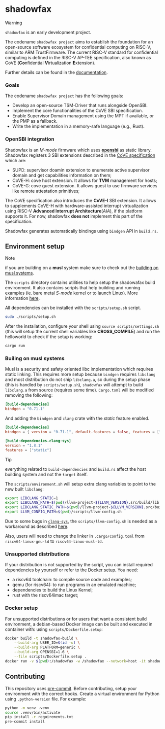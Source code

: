 # shadowfax

> [!WARNING]
> `shadowfax` is an early development project.

The codename `shadowfax project` aims to establish the foundation for an open-source software ecosystem for
confidential computing on RISC-V, similar to ARM TrustFirmware. The current RISC-V standard for confidential
computing is defined in the RISC-V AP-TEE specification, also known as CoVE
(**Co**nfidential **V**irtualization **E**xtension).

Further details can be found in the [documentation](https://granp4sso.github.io/shadowfax/).

### Goals
The codename `shadowfax project` has the following goals:
- Develop an open-source TSM-Driver that runs alongside OpenSBI.
- Implement the core functionalities of the CoVE SBI specification.
- Enable Supervisor Domain management using the MPT if available, or the PMP as a fallback.
- Write the implementation in a memory-safe language (e.g., Rust).

### OpenSBI integration
Shadowfax is an *M-mode* firmware which uses [**opensbi**](https://github.com/riscv-software-src/opensbi) as
static library. Shadowfax registers 3 SBI extensions described in the [CoVE specification](https://github.com/riscv-non-isa/riscv-ap-tee)
which are:

- SUPD: supervisor doamin extension to enumerate active supervisor domain and get capabilities information on them;
- CoVE-H: cove host extension. It allows for **TVM** management for hosts;
- CoVE-G: cove guest extension. It allows guest to use firmware services like remote attestation primitives;

The CoVE specification also introduces the **CoVE-I** SBI extension. It allows to supplements CoVE-H with hardware-assisted
interrupt virtualization using RISC-V **Advanced Interrupt Architecture**(*AIA*), if the platform supports it.
For now, shadowfax **does not** implement this part of the specification.

Shadowfax generates automatically bindings using `bindgen` API in `build.rs`.

## Environment setup

> [!NOTE]
> if you are building on a **musl** system make sure to check out the [building on musl systems](#building-on-musl-systems).

The `scripts` directory contains utilities to help setup the shadowafax build environment. It also contains scripts
that help building and running examples (ie. bare metal *S-mode* kernel or to launch Linux). More information [here](/scripts/README.md).

All dependencies can be installed with the `scripts/setup.sh` script.

```sh
sudo ./scripts/setup.sh
```
After the installation, configure your shell using `source scripts/settings.sh` (this will setup
the current shell variables like **CROSS_COMPILE**) and run the helloworld to check if the setup is
working:

```sh
cargo run
```

### Builing on musl systems
Musl is a security and safety oriented libc implementation which requires static linking. This requires more setup
because `bindgen` requires `libclang` and most distribution do not ship `libclang.a`, so during the setup phase (this
is handled by `scripts/setup.sh`), `shadowfax` will attempt to build `libclang.a` from source (requires some time).
`Cargo.toml` will be modified removing the following:
```toml
[build-dependencies]
bindgen = "0.71.1"
```
And adding the `bindgen` and `clang` crate with the *static* feature enabled.

```toml
[build-dependencies]
bindgen = { version = "0.71.1", default-features = false, features = ["logging", "prettyplease", "static"] }

[build-dependencies.clang-sys]
version = "1.8.1"
features = ["static"]
```

> [!TIP]
> everything related to `build-dependencies` and `build.rs` affect the host building system and not the `ŧarget` itself.

The `scripts/environment.sh` will setup extra clang variables to point to the new built `libclang`:
```sh
export LIBCLANG_STATIC=1
export LIBCLANG_PATH=$(pwd)/llvm-project-${LLVM_VERSION}.src/build/lib
export LIBCLANG_STATIC_PATH=$(pwd)/llvm-project-${LLVM_VERSION}.src/build/lib
export LLVM_CONFIG_PATH=$(pwd)/scripts/llvm-config.sh
```

Due to some bugs in [`clang-sys`](https://github.com/KyleMayes/clang-sys?tab=readme-ov-file#environment-variables), the `scripts/llvm-config.sh` is needed as a workaround as described [here](https://github.com/rust-lang/rust-bindgen/issues/2360).

Also, users will need to change the linker in `.cargo/config.toml` from `riscv64-linux-gnu-ld` to `riscv64-linux-musl-ld`.

### Unsupported distributions
If your distribution is not supported by the script, you can install required dependencies by yourself or refer to the [Docker setup](#docker-setup). You need:

- a riscv64 toolchain: to compile source code and examples;
- qemu (for riscv64): to run programs in an emulated machine;
- dependencies to build the Linux Kernel;
- rust with the riscv64imac target;

### Docker setup
For unsupported distributions or for users that want a consistent build environment,
a debian-based Docker image can be built and executed in container with:
using `scripts/Dockerfile.setup`:
```sh
docker build -t shadowfax-build \
    --build-arg USER_ID=$(id -u) \
    --build-arg PLATFORM=generic \
    --build-arg OPENSBI=1.6 \
    --file scripts/Dockerfile.setup .
docker run -v $(pwd):/shadowfax -w /shadowfax --network=host -it shadowfax-build
```

## Contributing
This repository uses [pre-commit](https://pre-commit.com/). Before contributing, setup your environment
with the correct hooks. Create a virtual environment for Python using `.python-version` file.
For example:

```sh
python -m venv .venv
source .venv/bin/activate
pip install -r requirements.txt
pre-commit install
```
